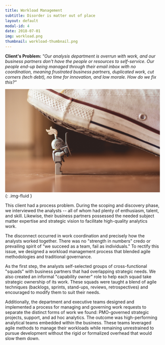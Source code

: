 ```yaml
---
title: Workload Management
subtitle: Disorder is matter out of place
layout: default
modal-id: 4
date: 2018-07-01
img: workload.png
thumbnail: workload-thumbnail.png
---
```


[alt]: 'lego-knight-fights-chuck-taylor'
[image]: img/case_studies/workload.png

**Client's Problem:** _"Our analysis department is overrun with work, and our business partners don't have the people or resources to self-service. Our people end-up being managed through their email inbox with no coordination, meaning frustrated business partners, duplicated work, cut corners (tech debt), no time for innovation, and low morale. How do we fix this?"_

![alt][image]{: .img-fluid }

This client had a process problem. During the scoping and discovery phase, we interviewed the analysts -- all of whom had plenty of enthusiasm, talent, and skill. Likewise, their business partners possessed the needed subject matter expertise and strategic vision to facilitate high-quality analytics work.

The disconnect occurred in work coordination and precisely how the analysts worked together. There was no "strength in numbers" credo or prevailing spirit of "we succeed as a team, fail as individuals." To rectify this issue, we designed a workload management process that blended agile methodologies and traditional governance.

As the first step, the analysts self-selected groups of cross-functional "squads" with business partners that had overlapping strategic needs. We also created an informal "capability owner" role to help each squad take strategic ownership of its work. These squads were taught a blend of agile techniques (backlogs, sprints, stand-ups, reviews, retrospectives) and encouraged to modify them to suit their needs.

Additionally, the department and executive teams designed and implemented a process for managing and governing work requests to separate the distinct forms of work we found: PMO-governed strategic projects, support, and ad hoc analytics. The outcome was high-performing analytical teams embedded within the business. These teams leveraged agile methods to manage their workloads while remaining unrestrained to pursue development without the rigid or formalized overhead that would slow them down.

